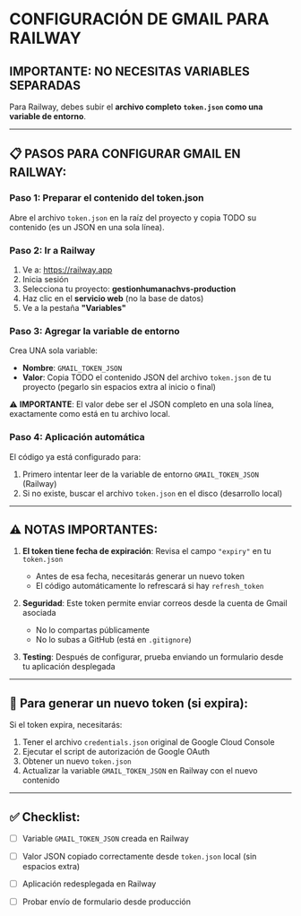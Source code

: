 # CONFIGURACIÓN DE GMAIL PARA RAILWAY

## IMPORTANTE: NO NECESITAS VARIABLES SEPARADAS

Para Railway, debes subir el **archivo completo `token.json` como una variable de entorno**.

---

## 📋 PASOS PARA CONFIGURAR GMAIL EN RAILWAY:

### Paso 1: Preparar el contenido del token.json

Abre el archivo `token.json` en la raíz del proyecto y copia TODO su contenido (es un JSON en una sola línea).

### Paso 2: Ir a Railway

1. Ve a: https://railway.app
2. Inicia sesión
3. Selecciona tu proyecto: **gestionhumanachvs-production**
4. Haz clic en el **servicio web** (no la base de datos)
5. Ve a la pestaña **"Variables"**

### Paso 3: Agregar la variable de entorno

Crea UNA sola variable:

- **Nombre**: `GMAIL_TOKEN_JSON`
- **Valor**: Copia TODO el contenido JSON del archivo `token.json` de tu proyecto (pegarlo sin espacios extra al inicio o final)

⚠️ **IMPORTANTE**: El valor debe ser el JSON completo en una sola línea, exactamente como está en tu archivo local.

### Paso 4: Aplicación automática

El código ya está configurado para:
1. Primero intentar leer de la variable de entorno `GMAIL_TOKEN_JSON` (Railway)
2. Si no existe, buscar el archivo `token.json` en el disco (desarrollo local)

---

## ⚠️ NOTAS IMPORTANTES:

1. **El token tiene fecha de expiración**: Revisa el campo `"expiry"` en tu `token.json`
   - Antes de esa fecha, necesitarás generar un nuevo token
   - El código automáticamente lo refrescará si hay `refresh_token`

2. **Seguridad**: Este token permite enviar correos desde la cuenta de Gmail asociada
   - No lo compartas públicamente
   - No lo subas a GitHub (está en `.gitignore`)

3. **Testing**: Después de configurar, prueba enviando un formulario desde tu aplicación desplegada

---

## 🔄 Para generar un nuevo token (si expira):

Si el token expira, necesitarás:

1. Tener el archivo `credentials.json` original de Google Cloud Console
2. Ejecutar el script de autorización de Google OAuth
3. Obtener un nuevo `token.json`
4. Actualizar la variable `GMAIL_TOKEN_JSON` en Railway con el nuevo contenido

---

## ✅ Checklist:

- [ ] Variable `GMAIL_TOKEN_JSON` creada en Railway
- [ ] Valor JSON copiado correctamente desde `token.json` local (sin espacios extra)
- [ ] Aplicación redesplegada en Railway
- [ ] Probar envío de formulario desde producción

